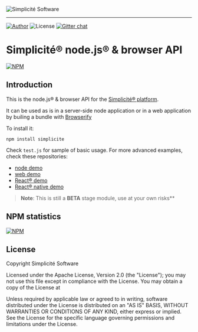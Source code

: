 ![Simplicit&eacute; Software](https://www.simplicite.io/resources/logos/logo250.png)
***

<a href="https://www.simplicite.io"><img src="https://img.shields.io/badge/author-Simplicite_Software-blue.svg?style=flat-square" alt="Author"></a>&nbsp;<img src="https://img.shields.io/badge/license-Apache--2.0-orange.svg?style=flat-square" alt="License"> [![Gitter chat](https://badges.gitter.im/org.png)](https://gitter.im/simplicite/Lobby)

Simplicit&eacute;&reg; node.js&reg; &amp; browser API
=====================================================

[![NPM](https://nodei.co/npm/simplicite.png?downloads=true&downloadRank=true)](https://nodei.co/npm/simplicite/) 

Introduction
------------

This is the node.js&reg; & browser API for the [Simplicit&eacute;&reg; platform](http://www.simplicitesoftware.com).

It can be used as is in a server-side node application or in a web application by builing a bundle with [Browserify](https://github.com/simplicitesoftware/nodejs-api)

To install it:

	npm install simplicite

Check `test.js` for sample of basic usage. For more advanced examples, check these repositories:

- [node demo](https://github.com/simplicitesoftware/nodejs-demo)
- [web demo](https://github.com/simplicitesoftware/web-demo)
- [React&reg; demo](https://github.com/simplicitesoftware/react-demo)
- [React&reg; native demo](https://github.com/simplicitesoftware/react-native-demo)


> **Note**: This is still a __BETA__ stage module, use at your own risks**

NPM statistics
--------------

[![NPM](https://nodei.co/npm-dl/simplicite.png?months=6&height=3)](https://nodei.co/npm/simplicite)

License
-------

Copyright Simplicit&eacute; Software

Licensed under the Apache License, Version 2.0 (the "License");
you may not use this file except in compliance with the License.
You may obtain a copy of the License at

[](http://www.apache.org/licenses/LICENSE-2.0)

Unless required by applicable law or agreed to in writing, software
distributed under the License is distributed on an "AS IS" BASIS,
WITHOUT WARRANTIES OR CONDITIONS OF ANY KIND, either express or implied.
See the License for the specific language governing permissions and
limitations under the License.
